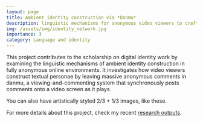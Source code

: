 ```yaml
---
layout: page
title: Ambient identity construction via *Danmu*
description: linguistic mechanisms for anonymous video viewers to craft the self
img: /assets/img/identity_network.jpg
importance: 3
category: Language and identity
---
```


This project contributes to the scholarship on digital identity work by examining the linguistic mechanisms of ambient identity construction in fully anonymous online environments. It investigates how video viewers construct textual personae by leaving massive anonymous comments in danmu, a viewing-and-commenting system that synchronously posts comments onto a video screen as it plays. 


<div class="row justify-content-sm-center">
    <div class="col-sm-8 mt-3 mt-md-0">
        <img class="img-fluid rounded z-depth-1" src="{{ '/assets/img/danmu.png' | relative_url }}" alt="" title="example image"/>
    </div>
    <div class="col-sm-4 mt-3 mt-md-0">
        <img class="img-fluid rounded z-depth-1" src="{{ '/assets/img/treemap.png' | relative_url }}" alt="" title="example image"/>
    </div>
</div>
<div class="caption">
    You can also have artistically styled 2/3 + 1/3 images, like these.
</div>


For more details about this project, check my recent [research outputs](/research/).
